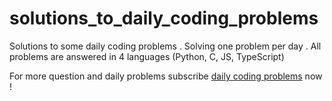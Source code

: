 # solutions_to_daily_coding_problems

Solutions to some daily coding problems . Solving one problem per day . All problems are answered in 4 languages (Python, C, JS, TypeScript)

For more question and daily problems subscribe [daily coding problems](https://www.dailycodingproblem.com/) now !

